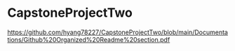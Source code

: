 # CapstoneProjectTwo
https://github.com/hyang78227/CapstoneProjectTwo/blob/main/Documentations/Github%20Organized%20Readme%20section.pdf
